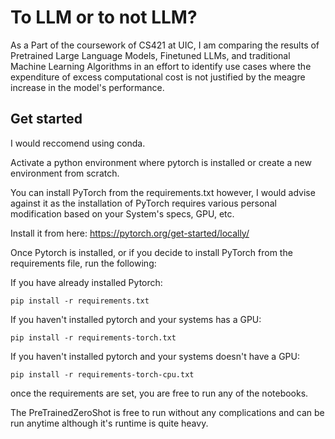 # To LLM or to not LLM?

As a Part of the coursework of CS421 at UIC, I am comparing the results of Pretrained Large Language Models, Finetuned LLMs, and traditional Machine Learning Algorithms in an effort to identify use cases where the expenditure of excess computational cost is not justified by the meagre increase in the model's performance.

## Get started

I would reccomend using conda.

Activate a python environment where pytorch is installed or create a new environment from scratch.

You can install PyTorch from the requirements.txt however, I would advise against it as the installation of PyTorch requires various personal modification based on your System's specs, GPU, etc.

Install it from here: https://pytorch.org/get-started/locally/

Once Pytorch is installed, or if you decide to install PyTorch from the requirements file, run the following:

If you have already installed Pytorch:

```
pip install -r requirements.txt
```

If you haven't installed pytorch and your systems has a GPU:
```
pip install -r requirements-torch.txt
```

If you haven't installed pytorch and your systems doesn't have a GPU:
```
pip install -r requirements-torch-cpu.txt
```

once the requirements are set, you are free to run any of the notebooks.

The PreTrainedZeroShot is free to run without any complications and can be run anytime although it's runtime is quite heavy.